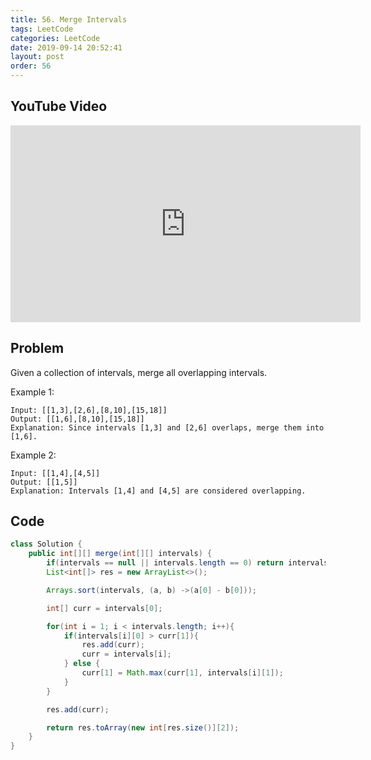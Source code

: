 ```yaml
---
title: 56. Merge Intervals
tags: LeetCode
categories: LeetCode
date: 2019-09-14 20:52:41
layout: post
order: 56
---
```


## YouTube Video

<iframe width="560" height="315" src="https://www.youtube.com/embed/uiOq8TO5CbE" frameborder="0" allow="accelerometer; autoplay; encrypted-media; gyroscope; picture-in-picture" allowfullscreen></iframe>

## Problem

Given a collection of intervals, merge all overlapping intervals.

Example 1:

```
Input: [[1,3],[2,6],[8,10],[15,18]]
Output: [[1,6],[8,10],[15,18]]
Explanation: Since intervals [1,3] and [2,6] overlaps, merge them into [1,6].
```

Example 2:

```
Input: [[1,4],[4,5]]
Output: [[1,5]]
Explanation: Intervals [1,4] and [4,5] are considered overlapping.
```

## Code

```java
class Solution {
    public int[][] merge(int[][] intervals) {
        if(intervals == null || intervals.length == 0) return intervals;
        List<int[]> res = new ArrayList<>();

        Arrays.sort(intervals, (a, b) ->(a[0] - b[0]));

        int[] curr = intervals[0];

        for(int i = 1; i < intervals.length; i++){
            if(intervals[i][0] > curr[1]){
                res.add(curr);
                curr = intervals[i];
            } else {
                curr[1] = Math.max(curr[1], intervals[i][1]);
            }
        }

        res.add(curr);

        return res.toArray(new int[res.size()][2]);
    }
}
```
